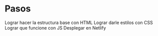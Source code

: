# Pasos
Lograr hacer la estructura base con HTML
Lograr darle estilos con CSS
Lograr que funcione con JS
Desplegar en Netlify
